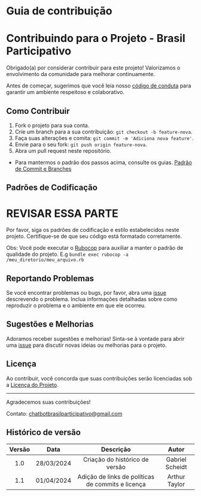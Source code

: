 # Guia de contribuição

# Contribuindo para o Projeto - Brasil Participativo

Obrigado(a) por considerar contribuir para este projeto! Valorizamos o envolvimento da comunidade para melhorar continuamente.

Antes de começar, sugerimos que você leia nosso [código de conduta](CODE_OF_CONDUCT.md) para garantir um ambiente respeitoso e colaborativo.

## Como Contribuir

1. Fork o projeto para sua conta.
2. Crie um branch para a sua contribuição: `git checkout -b feature-nova`.
3. Faça suas alterações e comita: `git commit -m 'Adiciona nova feature'`.
4. Envie para o seu fork: `git push origin feature-nova`.
5. Abra um pull request neste repositório.

- Para mantermos o padrão dos passos acima, consulte os guias. [Padrão de Commit e Branches](https://github.com/ResidenciaTICBrisa/T2G2-Chatbot-Participacao-Social/blob/main/docs/pol%C3%ADticaDeComits.md)

## Padrões de Codificação

# REVISAR ESSA PARTE

Por favor, siga os padrões de codificação e estilo estabelecidos neste projeto. Certifique-se de que seu código está formatado corretamente.

Obs: Você pode executar o [Rubocop](https://github.com/rubocop/rubocop) para auxiliar a manter o padrão de qualidade do projeto.
E.g `bundle exec rubocop -a /meu_diretorio/meu_arquivo.rb`

## Reportando Problemas

Se você encontrar problemas ou bugs, por favor, abra uma [issue](https://github.com/ResidenciaTICBrisa/T2G2-Chatbot-Participacao-Social/issues/new/choose) descrevendo o problema. Inclua informações detalhadas sobre como reproduzir o problema e o ambiente em que ele ocorreu.

## Sugestões e Melhorias

Adoramos receber sugestões e melhorias! Sinta-se à vontade para abrir uma [issue](https://github.com/ResidenciaTICBrisa/T2G2-Chatbot-Participacao-Social/issues/new/choose) para discutir novas ideias ou melhorias para o projeto.

## Licença

Ao contribuir, você concorda que suas contribuições serão licenciadas sob a [Licença do Projeto](https://github.com/ResidenciaTICBrisa/T2G2-Chatbot-Participacao-Social?tab=AGPL-3.0-1-ov-file#readme).

---

Agradecemos suas contribuições!



Contato: chatbotbrasilparticipativo@gmail.com


## Histórico de versão

| Versão |    Data    |                                 Descrição                                |      Autor       |
| :----: | :--------: | :----------------------------------------------------------------------: | :--------------: |
|  1.0   | 28/03/2024 |                   Criação do histórico de versão                         |  Gabriel Scheidt |
|  1.1   | 01/04/2024 |           Adição de links de políticas de commits e licença              |  Arthur Taylor   |
